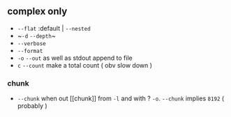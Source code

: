 ## complex only
- `--flat` :default | `--nested`
- ~`-d` `--depth`~
- `--verbose`
- `--format`
- `-o` `--out` as well as stdout append to file 
- `c` `--count` make a total count ( obv slow down ) 
### chunk
- `--chunk` when out [[chunk]] from `-l` and with ? `-o`. `--chunk` implies `8192` ( probably ) 

